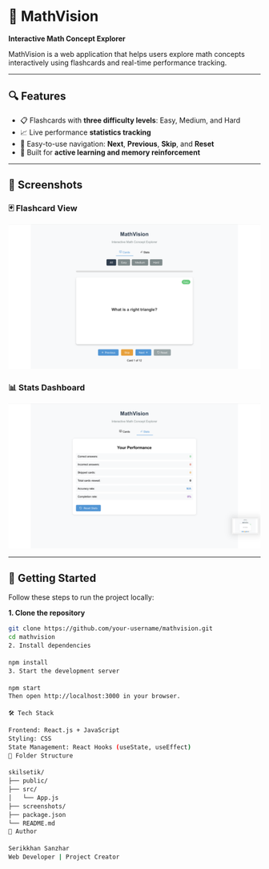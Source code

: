 # 📐 MathVision  
**Interactive Math Concept Explorer**

MathVision is a web application that helps users explore math concepts interactively using flashcards and real-time performance tracking.

---

## 🔍 Features

- 📋 Flashcards with **three difficulty levels**: Easy, Medium, and Hard  
- 📈 Live performance **statistics tracking**  
- 🔄 Easy-to-use navigation: **Next**, **Previous**, **Skip**, and **Reset**  
- 🧠 Built for **active learning and memory reinforcement**

---

## 📸 Screenshots

### 🃏 Flashcard View
<img src="./screenshots/card-view.png" alt="Flashcard View" width="600"/>

### 📊 Stats Dashboard
<img src="./screenshots/stats-view.png" alt="Stats View" width="600"/>

---

## 🚀 Getting Started

Follow these steps to run the project locally:

**1. Clone the repository**
```bash
git clone https://github.com/your-username/mathvision.git
cd mathvision
2. Install dependencies

npm install
3. Start the development server

npm start
Then open http://localhost:3000 in your browser.

🛠️ Tech Stack

Frontend: React.js + JavaScript
Styling: CSS
State Management: React Hooks (useState, useEffect)
📁 Folder Structure

skilsetik/
├── public/
├── src/
│   └── App.js
├── screenshots/          
├── package.json
└── README.md
🤝 Author

Serikkhan Sanzhar
Web Developer | Project Creator